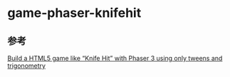 # game-phaser-knifehit

## 参考
[Build a HTML5 game like “Knife Hit” with Phaser 3 using only tweens and trigonometry](http://www.emanueleferonato.com/2018/04/18/build-a-html5-game-like-knife-hit-with-phaser-3-using-only-tweens-and-trigonometry-hitting-knives/)